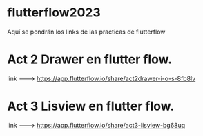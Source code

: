 # flutterflow2023
Aquí se pondrán los links de las practicas de flutterflow

# Act 2 Drawer en flutter flow.
 link ---> https://app.flutterflow.io/share/act2drawer-i-o-s-8fb8lv

# Act 3 Lisview en flutter flow.
 link ---> https://app.flutterflow.io/share/act3-lisview-bg68uq 
